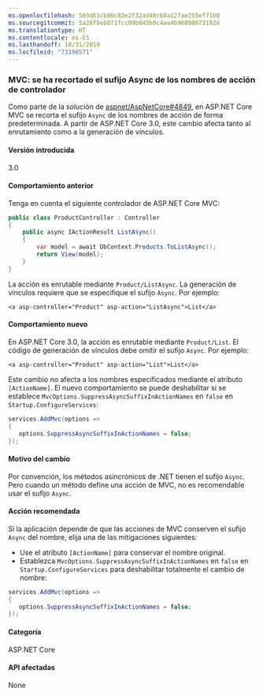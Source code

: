 ```yaml
---
ms.openlocfilehash: 503d61cb86c83e2f32ad40c60a127ae255ef71b0
ms.sourcegitcommit: 5a28f8eb071fcc09b045b0c4ae4b96898673192e
ms.translationtype: HT
ms.contentlocale: es-ES
ms.lasthandoff: 10/31/2019
ms.locfileid: "73198571"
---
```

### <a name="mvc-async-suffix-trimmed-from-controller-action-names"></a>MVC: se ha recortado el sufijo Async de los nombres de acción de controlador

Como parte de la solución de [aspnet/AspNetCore#4849](https://github.com/aspnet/AspNetCore/issues/4849), en ASP.NET Core MVC se recorta el sufijo `Async` de los nombres de acción de forma predeterminada. A partir de ASP.NET Core 3.0, este cambio afecta tanto al enrutamiento como a la generación de vínculos.

#### <a name="version-introduced"></a>Versión introducida

3.0

#### <a name="old-behavior"></a>Comportamiento anterior

Tenga en cuenta el siguiente controlador de ASP.NET Core MVC:

```csharp
public class ProductController : Controller
{
    public async IActionResult ListAsync()
    {
        var model = await DbContext.Products.ToListAsync();
        return View(model);
    }
}
```

La acción es enrutable mediante `Product/ListAsync`. La generación de vínculos requiere que se especifique el sufijo `Async`. Por ejemplo:

```cshtml
<a asp-controller="Product" asp-action="ListAsync">List</a>
```

#### <a name="new-behavior"></a>Comportamiento nuevo

En ASP.NET Core 3.0, la acción es enrutable mediante `Product/List`. El código de generación de vínculos debe omitir el sufijo `Async`. Por ejemplo:

```cshtml
<a asp-controller="Product" asp-action="List">List</a>
```

Este cambio no afecta a los nombres especificados mediante el atributo `[ActionName]`. El nuevo comportamiento se puede deshabilitar si se establece `MvcOptions.SuppressAsyncSuffixInActionNames` en `false` en `Startup.ConfigureServices`:

```csharp
services.AddMvc(options =>
{
   options.SuppressAsyncSuffixInActionNames = false;
});
```

#### <a name="reason-for-change"></a>Motivo del cambio

Por convención, los métodos asincrónicos de .NET tienen el sufijo `Async`. Pero cuando un método define una acción de MVC, no es recomendable usar el sufijo `Async`.

#### <a name="recommended-action"></a>Acción recomendada

Si la aplicación depende de que las acciones de MVC conserven el sufijo `Async` del nombre, elija una de las mitigaciones siguientes:

- Use el atributo `[ActionName]` para conservar el nombre original.
- Establezca `MvcOptions.SuppressAsyncSuffixInActionNames` en `false` en `Startup.ConfigureServices` para deshabilitar totalmente el cambio de nombre:

```csharp
services.AddMvc(options =>
{
   options.SuppressAsyncSuffixInActionNames = false;
});
```

#### <a name="category"></a>Categoría

ASP.NET Core

#### <a name="affected-apis"></a>API afectadas

None

<!-- 

#### Affected APIs

Not detectable via API analysis

-->
